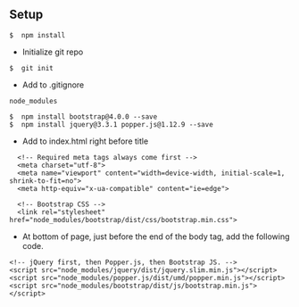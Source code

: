 ## Setup


```
$  npm install
```

- Initialize git repo
```
$  git init
```
- Add to .gitignore
```
node_modules
```

```
$  npm install bootstrap@4.0.0 --save
$  npm install jquery@3.3.1 popper.js@1.12.9 --save
```

- Add to index.html right before title
```
  <!-- Required meta tags always come first -->
  <meta charset="utf-8">
  <meta name="viewport" content="width=device-width, initial-scale=1, shrink-to-fit=no">
  <meta http-equiv="x-ua-compatible" content="ie=edge">

  <!-- Bootstrap CSS -->
  <link rel="stylesheet" href="node_modules/bootstrap/dist/css/bootstrap.min.css">
```

- At bottom of page, just before the end of the body tag, add the following code.

```
<!-- jQuery first, then Popper.js, then Bootstrap JS. -->
<script src="node_modules/jquery/dist/jquery.slim.min.js"></script>
<script src="node_modules/popper.js/dist/umd/popper.min.js"></script>
<script src="node_modules/bootstrap/dist/js/bootstrap.min.js"></script>
```